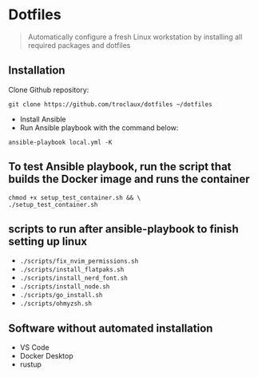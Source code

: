 
# Dotfiles

> Automatically configure a fresh Linux workstation by installing all required packages and dotfiles

## Installation

Clone Github repository:

```
git clone https://github.com/troclaux/dotfiles ~/dotfiles
```

- Install Ansible
- Run Ansible playbook with the command below:

```
ansible-playbook local.yml -K
```

## To test Ansible playbook, run the script that builds the Docker image and runs the container

```
chmod +x setup_test_container.sh && \
./setup_test_container.sh
```

## scripts to run after ansible-playbook to finish setting up linux

- `./scripts/fix_nvim_permissions.sh`
- `./scripts/install_flatpaks.sh`
- `./scripts/install_nerd_font.sh`
- `./scripts/install_node.sh`
- `./scripts/go_install.sh`
- `./scripts/ohmyzsh.sh`

## Software without automated installation

- VS Code
- Docker Desktop
- rustup
